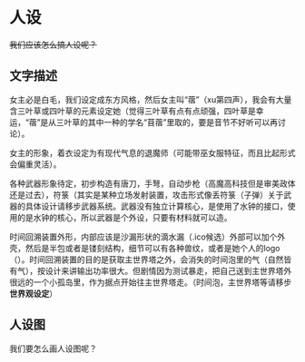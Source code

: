 
# 人设

~~我们应该怎么搞人设呢？~~

## 文字描述

女主必是白毛，我们设定成东方风格，然后女主叫“蓿”（xu第四声），我会有大量含三叶草或四叶草的元素设定她（觉得三叶草有点有点顽强，四叶草是幸运，“蓿”是从三叶草的其中一种的学名“苜蓿”里取的，要是音节不好听可以再讨论）。

女主的形象，着衣设定为有现代气息的退魔师（可能带巫女服特征，而且比起形式会偏重灵活）。

各种武器形象待定，初步构造有唐刀，手弩，自动步枪（高魔高科技但是审美政体还是过去），符箓（其实是某种立场发射装置，攻击形式像丢符箓（子弹）关于武器的具体设计请移步武器系统。武器没有独立计算核心，是使用了水钟的接口，使用的是水钟的核心，所以武器是个外设，只要有材料就可以造。

时间回溯装置外形，内部应该是沙漏形状的滴水漏（.ico候选）外部可以加个外壳，然后是半包或者是镂刻结构，细节可以有各种兽纹，或者是她个人的logo（）。时间回溯装置的目的是获取主世界塔之外，会消失的时间泡里的气（自然皆有气），按设计来讲输出功率很大。但剧情因为测试暴走，把自己送到主世界塔外很远的一个小孤岛里，作为据点开始往主世界塔走。（时间泡，主世界塔等请移步**世界观设定**）

## 人设图

我们要怎么画人设图呢？
